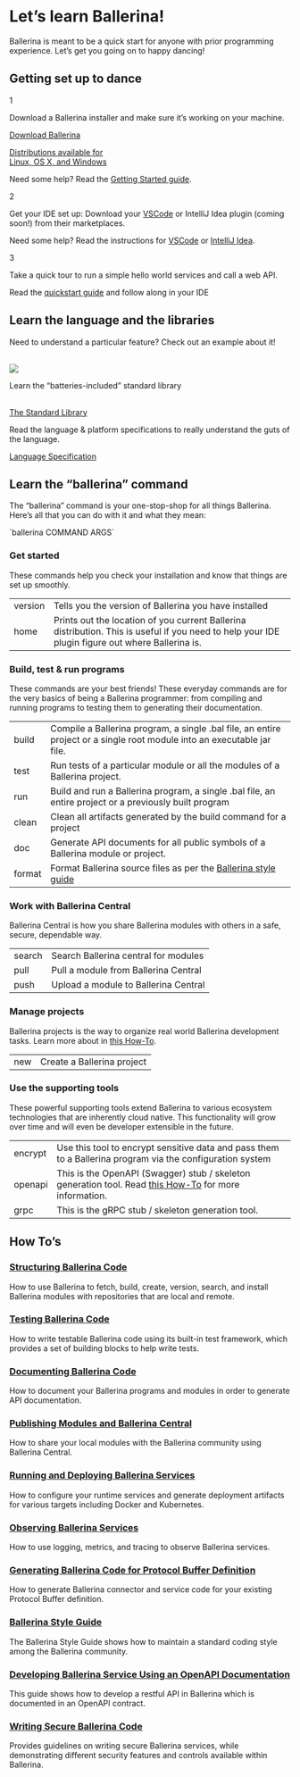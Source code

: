 <h1>Let’s learn Ballerina!</h1>
<div class="col-sm-12 col-md-12 cTwoCol cBallerinaLearnWrapper">
   <p>Ballerina is meant to be a quick start for anyone with prior programming experience. Let’s get you going on to happy dancing!</p>
<!-- <a href="" class="cGreenLinkArrow">Take Quick Tour</a> -->
</div>
<div class="col-sm-12 col-md-12 cBallerinaLearnTitleWrapper">
   <h2>Getting set up to dance</h2>
</div>
<div class="col-sm-12 col-md-12 cBallerinaLearnWrapper cGrayWrapper">
<div class="col-sm-12 col-md-12 cRowLearnSteps">
<div class="col-sm-12 col-md-1 cLearnSteps">1</div>
<div class="col-sm-12 col-md-11 cBoxContainer">
      <div class="cBallerina-Box">
     <p>Download a Ballerina installer and make sure it’s working on your machine. </p>
     <a class="cBallerina-io-Home-main-download-button" href="/downloads">Download Ballerina<p>Distributions available for <br>Linux, OS X, and Windows</p></a>
     <div class="clearfix"></div>
   <p>Need some help? Read the <a href="/learn/getting-started/">Getting Started guide</a>.</p>
      </div>
</div>
</div>
<div class="col-sm-12 col-md-12 cRowLearnSteps">
<div class="col-sm-12 col-md-1 cLearnSteps">2</div>
<div class="col-sm-12 col-md-11 cBoxContainer">
      <div class="cBallerina-Box">
     <p>Get your IDE set up: Download your <a href="https://marketplace.visualstudio.com/items?itemName=ballerina.ballerina" target="_blank">VSCode</a> or IntelliJ Idea plugin (coming soon!) from their marketplaces.</p>
    <p>Need some help? Read the instructions for <a  href="/learn/tools-ides/vscode-plugin/">VSCode</a> or <a href="/learn/tools-ides/intellij-plugin/">IntelliJ Idea</a>.</p>
      </div>
   </div>
</div>
<div class="col-sm-12 col-md-12 cRowLearnSteps">
<div class="col-sm-12 col-md-1 cLearnSteps">3</div>
<div class="col-sm-12 col-md-11 cBoxContainer">
      <div class="cBallerina-Box">
     <p>Take a quick tour to run a simple hello world services and call a web API. </p>
     <p>Read the <a href="/learn/quick-tour/">quickstart guide</a> and follow along in your IDE</p>
      </div>
   </div>
</div>
</div>
<div class="col-sm-12 col-md-12 cBallerinaLearnTitleWrapper">
   <h2>Learn the language and the libraries</h2>
</div>
<div class="col-sm-12 col-md-12 cBallerinaLearnWrapper cGrayWrapper">
<div class="col-sm-12 col-md-4 cBoxContainer">
      <div class="cBallerina-Box">
     <p>Need to understand a particular feature? Check out an example about it!</p><br>
         <a class="cBallerinaLearnButtons cBBEButton" href="/learn/by-example/"><img src="/img/ballerina-bbe-logo.svg"/></a>
      </div>
   </div>
   <div class="col-sm-12 col-md-4 cBoxContainer">
      <div class="cBallerina-Box">
     <p>Learn the “batteries-included” standard library</p><br>
         <a class="cBallerinaLearnButtons" href="/learn/api-docs/">The Standard Library</a>
      </div>
   </div>
   <div class="col-sm-12 col-md-4 cBoxContainer">
      <div class="cBallerina-Box">
     <p>Read the language & platform specifications to really understand the guts of the language.</p>
         <a class="cBallerinaLearnButtons" href="/spec/">Language Specification</a>
      </div>
   </div>
</div>
<div class="col-sm-12 col-md-12 cBallerinaLearnTitleWrapper">
   <h2>Learn the “ballerina” command</h2>
   <p>The “ballerina” command is your one-stop-shop for all things Ballerina. Here’s all that you can do with it and what they mean:</p>
   <p class="code">`ballerina COMMAND ARGS`</p>
   <h3>Get started</h3>
   <p>These commands help you check your installation and know that things are set up smoothly.
</p>
<table class="cComandTable">
<tr>
<td class="cCommand">version</td>
<td class="cDescription">Tells you the version of Ballerina you have installed
</td>
</tr>
<tr>
<td class="cCommand">home</td>
<td class="cDescription">Prints out the location of you current Ballerina distribution. This is useful if you need to help your IDE plugin figure out where Ballerina is.
</td>
</tr>
</table>
<h3>Build, test & run programs</h3>
<p>These commands are your best friends! These everyday commands are for the very basics of being a Ballerina programmer: from compiling and running programs to testing them to generating their documentation.
</p>
<table class="cComandTable">
<tr>
<td class="cCommand">build</td>
<td class="cDescription">Compile a Ballerina program, a single .bal file, an entire project or a single root module into an executable jar file.
</td>
</tr>
<tr>
<td class="cCommand">test</td>
<td class="cDescription">Run tests of a particular module or all the modules of a Ballerina project.
</td>
</tr>
<tr>
<td class="cCommand">run</td>
<td class="cDescription">Build and run a Ballerina program, a single .bal file, an entire project or a previously built program
</td>
</tr>
<tr>
<td class="cCommand">clean</td>
<td class="cDescription">Clean all artifacts generated by the build command for a project
</td>
</tr>
<tr>
<td class="cCommand">doc</td>
<td class="cDescription">Generate API documents for all public symbols of a Ballerina module or project.
</td>
</tr>
<tr>
<td class="cCommand">format</td>
<td class="cDescription">Format Ballerina source files as per the <a href="/learn/style-guide/">Ballerina style guide</a></td>
</tr>
</table>
<h3>Work with Ballerina Central</h3>
<p>Ballerina Central is how you share Ballerina modules with others in a safe, secure, dependable way.</p>
<table class="cComandTable">
<tr>
<td class="cCommand">search</td>
<td class="cDescription">Search Ballerina central for modules
</td>
</tr>
<tr>
<td class="cCommand">pull</td>
<td class="cDescription">Pull a module from Ballerina Central
</td>
</tr>
<tr>
<td class="cCommand">push</td>
<td class="cDescription">Upload a module to Ballerina Central
</td>
</tr>
</table>
<h3>Manage projects</h3>
<p>Ballerina projects is the way to organize real world Ballerina development tasks. Learn more about in <a href="/learn/how-to-structure-ballerina-code/#projects">this How-To</a>.</p>
<table class="cComandTable">
<tr>
<td class="cCommand">new</td>
<td class="cDescription">Create a Ballerina project
</td>
</tr>
</table>
<h3>Use the supporting tools</h3>
<p>These powerful supporting tools extend Ballerina to various ecosystem technologies that are inherently cloud native. This functionality will grow over time and will even be developer extensible in the future.</p>
<table class="cComandTable">
<tr>
<td class="cCommand">encrypt</td>
<td class="cDescription">Use this tool to encrypt sensitive data and pass them to a Ballerina program via the configuration system
</td>
</tr>
<tr>
<td class="cCommand">openapi</td>
<td class="cDescription">This is the OpenAPI (Swagger) stub / skeleton generation tool. Read <a href=”/learn/how-to-use-openapi-tools/”>this How-To</a> for more information.</td>
</tr>
<tr>
<td class="cCommand">grpc</td>
<td class="cDescription">This is the gRPC stub / skeleton generation tool.</td>
</tr>
</table>
</div>
<div class="col-sm-12 col-md-12 cBallerinaLearnTitleWrapper">
   <h2>How To’s</h2>
</div>
<div class="col-sm-12 col-md-12 cBallerinaLearnWrapper">
   <div class="col-sm-12 col-md-6 cTwoCol">
      <h3><a href="/learn/how-to-structure-ballerina-code/">Structuring Ballerina Code</a></h3>
      <p>How to use Ballerina to fetch, build, create, version, search, and install Ballerina modules with repositories that are local and remote.</p>
   </div>
   <div class="col-sm-12 col-md-6 cTwoCol">
      <h3><a href="/learn/how-to-test-ballerina-code/">Testing Ballerina Code</a></h3>
      <p>How to write testable Ballerina code using its built-in test framework, which provides a set of building blocks to help write tests.</p>
   </div>
   <div class="clearfix"></div>
   <div class="col-sm-12 col-md-6 cTwoCol">
      <h3><a href="/learn/how-to-document-ballerina-code/">Documenting Ballerina Code</a></h3>
      <p>How to document your Ballerina programs and modules in order to generate API documentation.</p>
   </div>
   <div class="col-sm-12 col-md-6 cTwoCol">
      <h3><a href="/learn/how-to-publish-modules/">Publishing Modules and Ballerina Central</a></h3>
      <p>How to share your local modules with the Ballerina community using Ballerina Central.</p>
   </div>
   <div class="clearfix"></div>
   <div class="col-sm-12 col-md-6 cTwoCol">
      <h3><a href="/learn/how-to-deploy-and-run-ballerina-programs/">Running and Deploying Ballerina Services</a></h3>
      <p>How to configure your runtime services and generate deployment artifacts for various targets including Docker and Kubernetes.</p>
   </div>
   <div class="col-sm-12 col-md-6 cTwoCol">
      <h3><a href="/learn/how-to-observe-ballerina-code/">Observing Ballerina Services</a></h3>
      <p>How to use logging, metrics, and tracing to observe Ballerina services.</p>
   </div>
     <div class="clearfix"></div>
   <div class="col-sm-12 col-md-6 cTwoCol">
      <h3><a href="/learn/how-to-generate-code-for-protocol-buffers">Generating Ballerina Code for Protocol Buffer Definition</a></h3>
      <p>How to generate Ballerina connector and service code for your existing Protocol Buffer definition.</p>
   </div>
   <div class="col-sm-12 col-md-6 cTwoCol">
      <h3><a href="/learn/style-guide/">Ballerina Style Guide</a></h3>
      <p>The Ballerina Style Guide shows how to maintain a standard coding style among the Ballerina community.</p>
   </div>
     <div class="clearfix"></div>
   <div class="col-sm-12 col-md-6 cTwoCol">
      <h3><a href="/learn/how-to-use-openapi-tools/">Developing Ballerina Service Using an OpenAPI Documentation</a></h3>
      <p>This guide shows how to develop a restful API in Ballerina which is documented in an OpenAPI contract.</p>
   </div>
   <div class="col-sm-12 col-md-6 cTwoCol">
      <h3><a href="/learn/how-to-write-secure-ballerina-code/">Writing Secure Ballerina Code</a></h3>
      <p>Provides guidelines on writing secure Ballerina services, while demonstrating different security features and controls available within Ballerina.</p>
   </div>
</div>
<link rel="stylesheet" href="/css/ballerina-io-learn.css">